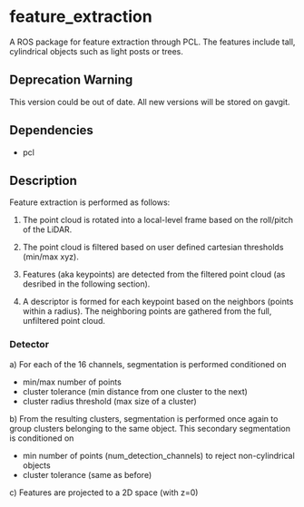 # feature_extraction #

A ROS package for feature extraction through PCL. The features include tall, cylindrical objects such as light posts or trees.

## Deprecation Warning ##

This version could be out of date. All new versions will be stored on gavgit.

## Dependencies ##
- pcl

## Description ##

Feature extraction is performed as follows:

1) The point cloud is rotated into a local-level frame based on the roll/pitch of the LiDAR.

2) The point cloud is filtered based on user defined cartesian thresholds (min/max xyz).

3) Features (aka keypoints) are detected from the filtered point cloud (as desribed in the following section).

4) A descriptor is formed for each keypoint based on the neighbors (points within a radius). The neighboring points are gathered from the full, unfiltered point cloud.

### Detector ###

a) For each of the 16 channels, segmentation is performed conditioned on
- min/max number of points
- cluster tolerance (min distance from one cluster to the next)
- cluster radius threshold (max size of a cluster)

b) From the resulting clusters, segmentation is performed once again to group clusters belonging to the same object. This secondary segmentation is conditioned on
- min number of points (num_detection_channels) to reject non-cylindrical objects
- cluster tolerance (same as before)

c) Features are projected to a 2D space (with z=0)
